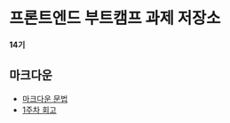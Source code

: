 # 프론트엔드 부트캠프 과제 저장소

**14기**

## 마크다운

- [마크다운 문법](./src/md/markdown.md)
- [1주차 회고](./src/md/week1-retrospect.md)
